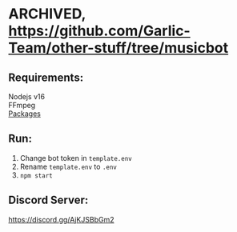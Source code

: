 # ARCHIVED, https://github.com/Garlic-Team/other-stuff/tree/musicbot

**Requirements:**
--
Nodejs v16  
FFmpeg  
[Packages](https://github.com/Garlic-Team/MusicBot/blob/dev/package.json)

**Run:**
--
1. Change bot token in `template.env`  
2. Rename `template.env` to `.env`  
3. `npm start`  

**Discord Server:**
--
https://discord.gg/AjKJSBbGm2
